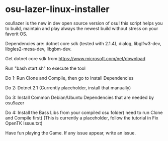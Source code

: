 # osu-lazer-linux-installer
osu!lazer is the new in dev open source version of osu!
this script helps you to build, maintain and play always the newest build without
stress on your favorit OS.


Dependencies are: dotnet core sdk (tested with 2.1.4), dialog, libglfw3-dev, libgles2-mesa-dev, libgbm-dev.

Get dotnet core sdk from https://www.microsoft.com/net/download

Run "bash start.sh" to execute the tool

Do 1: Run Clone and Compile, then go to Install Dependencies

Do 2: Dotnet 2.1 (Currently placeholder, install that manually)

Do 3: Install Common Debian/Ubuntu Dependencies that are needed by osu!lazer

Do 4: Install the Bass Libs from your compiled osu folder( need to run Clone and Compile first) (This is currently a placeholder, follow the tutorial in Fix OpenTK Issue.txt)

Have fun playing the Game. If any issue appear, write an issue.
